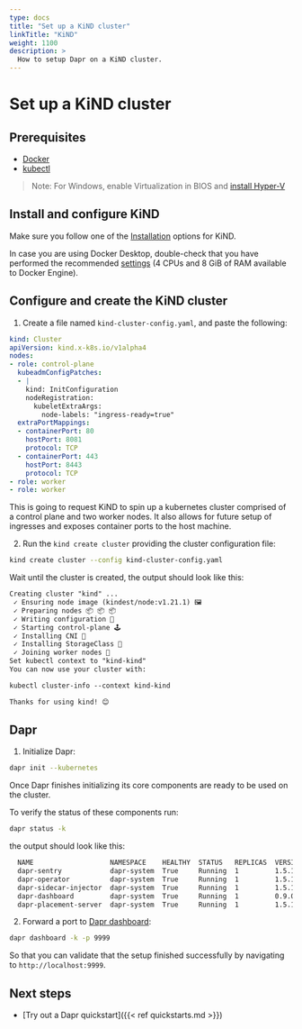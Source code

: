 ```yaml
---
type: docs
title: "Set up a KiND cluster"
linkTitle: "KiND"
weight: 1100
description: >
  How to setup Dapr on a KiND cluster.
---
```


# Set up a KiND cluster

## Prerequisites

- [Docker](https://docs.docker.com/install/)
- [kubectl](https://kubernetes.io/docs/tasks/tools/)

> Note: For Windows, enable Virtualization in BIOS and [install Hyper-V](https://docs.microsoft.com/virtualization/hyper-v-on-windows/quick-start/enable-hyper-v)

## Install and configure KiND

Make sure you follow one of the [Installation](https://kind.sigs.k8s.io/docs/user/quick-start) options for KiND.

In case you are using Docker Desktop, double-check that you have performed the recommended [settings](https://kind.sigs.k8s.io/docs/user/quick-start#settings-for-docker-desktop) (4 CPUs and 8 GiB of RAM available to Docker Engine).

## Configure and create the KiND cluster

1. Create a file named `kind-cluster-config.yaml`, and paste the following:
```yaml
kind: Cluster
apiVersion: kind.x-k8s.io/v1alpha4
nodes:
- role: control-plane
  kubeadmConfigPatches:
  - |
    kind: InitConfiguration
    nodeRegistration:
      kubeletExtraArgs:
        node-labels: "ingress-ready=true"
  extraPortMappings:
  - containerPort: 80
    hostPort: 8081
    protocol: TCP
  - containerPort: 443
    hostPort: 8443
    protocol: TCP
- role: worker
- role: worker
```

This is going to request KiND to spin up a kubernetes cluster comprised of a control plane and two worker nodes. It also allows for future setup of ingresses and exposes container ports to the host machine.

2. Run the `kind create cluster` providing the cluster configuration file:

```bash
kind create cluster --config kind-cluster-config.yaml
```

Wait until the cluster is created, the output should look like this:

```md
Creating cluster "kind" ...
 ✓ Ensuring node image (kindest/node:v1.21.1) 🖼
 ✓ Preparing nodes 📦 📦 📦
 ✓ Writing configuration 📜
 ✓ Starting control-plane 🕹️
 ✓ Installing CNI 🔌
 ✓ Installing StorageClass 💾
 ✓ Joining worker nodes 🚜
Set kubectl context to "kind-kind"
You can now use your cluster with:

kubectl cluster-info --context kind-kind

Thanks for using kind! 😊
```

## Dapr

1. Initialize Dapr:
```bash
dapr init --kubernetes
```

Once Dapr finishes initializing its core components are ready to be used on the cluster. 

To verify the status of these components run:
```bash
dapr status -k
```
the output should look like this:

```md
  NAME                   NAMESPACE    HEALTHY  STATUS   REPLICAS  VERSION  AGE  CREATED
  dapr-sentry            dapr-system  True     Running  1         1.5.1    53s  2021-12-10 09:27.17
  dapr-operator          dapr-system  True     Running  1         1.5.1    53s  2021-12-10 09:27.17
  dapr-sidecar-injector  dapr-system  True     Running  1         1.5.1    53s  2021-12-10 09:27.17
  dapr-dashboard         dapr-system  True     Running  1         0.9.0    53s  2021-12-10 09:27.17
  dapr-placement-server  dapr-system  True     Running  1         1.5.1    52s  2021-12-10 09:27.18
```

2. Forward a port to [Dapr dashboard](https://docs.dapr.io/reference/cli/dapr-dashboard/):

```bash
dapr dashboard -k -p 9999
```

So that you can validate that the setup finished successfully by navigating to `http://localhost:9999`.

## Next steps
- [Try out a Dapr quickstart]({{< ref quickstarts.md >}})

